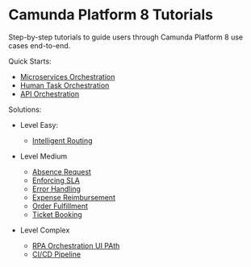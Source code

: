 # Camunda Platform 8 Tutorials

Step-by-step tutorials to guide users through Camunda Platform 8 use cases end-to-end.

Quick Starts:

* [Microservices Orchestration](quick-start/microservice%20orchestration)
* [Human Task Orchestration](quick-start/human-task-orchestration)
* [API Orchestration](quick-start/api-orchestration)


Solutions:
 
* Level Easy:
   * [Intelligent Routing](solutions/ai-intelligent-routing) 
	
* Level Medium
   * [Absence Request](solutions/absence-request)
   * [Enforcing SLA](solutions/enforcing-sla)
   * [Error Handling](solutions/error-handling)
   * [Expense Reimbursement](solutions/event-registration)
   * [Order Fulfillment](solutions/order-fulfillment)
   * [Ticket Booking](solutions/ticket-booking)	

* Level Complex
   * [RPA Orchestration UI PAth](solutions/rpa-orchestration-uipath)
   * [CI/CD Pipeline](solutions/ci-cd)
